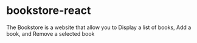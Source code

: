 # bookstore-react
The Bookstore is a website that allow you to Display a list of books, Add a book, and Remove a selected book
